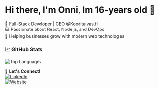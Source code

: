 # Hi there, I'm Onni, Im 16-years old 👋


🚀 Full-Stack Developer | CEO @Kooditaivas.fi  
💻 Passionate about React, Node.js, and DevOps  
🎯 Helping businesses grow with modern web technologies  

### 📈 GitHub Stats
![Top Languages](https://github-readme-stats.vercel.app/api/top-langs/?username=onni891&layout=compact&theme=dark)

🔗 **Let's Connect!**  
[![LinkedIn](https://img.shields.io/badge/LinkedIn-blue?logo=linkedin&logoColor=white)](https://www.linkedin.com/in/onni-kolehmainen-4471b6327/)  
[![Website](https://img.shields.io/badge/Website-portfolio?color=green)](https://kooditaivas.fi)  
